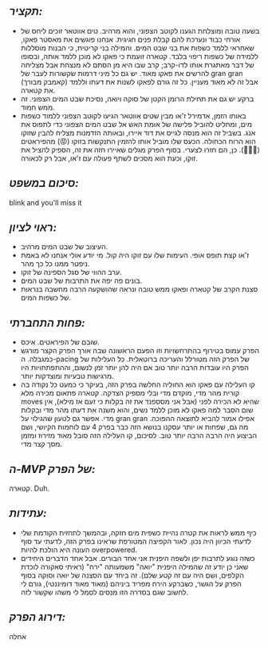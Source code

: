 ## *תקציר:*
- בשעה טובה ומוצלחת הגענו לקוטב הצפוני, והוא מרהיב. טים אווטאר זוכים ליחס של אורחי כבוד ונערכת להם קבלת פנים חגיגית. אנחנו פוגשים את מאסטר פאקו, שאחראי ללמד כשפות את בני שבט המים. והמילה בני קריטית, כי הבנות מוסללות ללמידה של כשפות ריפוי בלבד. קטארה זועמת כי פאקו לא מוכן ללמד אותה, ובסופו של דבר מאתגרת אותו לדו-קרב; קרב שבו היא מן הסתם לא מנצחת אבל מצליחה להרשים את פאקו מאוד. יש גם כל מיני דרמות שקשורות לעבר של gran gran (קאמבק מבורך) אבל זה לא מאוד מעניין. כל זה גורם לפאקו לשנות את דעתו וללמד את קטארה.
- ברקע יש גם את תחילת הרומן הקטן של סוקה ויואה, נסיכת שבט המים הצפוני. זה ממש חמוד.
- באותו הזמן, אדמירל ז'או מבין שטים אווטאר הגיעו לקוטב הצפוני ללמוד כשפות מים, ומחליט להוביל פלישה של אומת האש אל שבט המים הצפוני כדי לתפוס את אנג. בשביל זה הוא מנסה לגייס את דוד איירו, ובאותה הזדמנות מצליח להבין שזוקו הוא הרוח הכחולה. הכעס שלו מוביל אותו להזמין התנקשות בזוקו (😡) מהפיראטים (🤬🤬🤬). כן, הם חזרו לצערי. בסוף הפרק מגלים שאיירו חזה את זה, הספיק להציל את זוקו, וכעת הוא מסכים לשתף פעולה עם ז'או, אבל רק לכאורה.

## *סיכום במשפט:*  
blink and you'll miss it

## *ראוי לציון:*  
- העיצוב של שבט המים מרהיב.
- ז'או קצת תופס אופי. העימות שלו עם זוקו היה קול. מי יודע אולי אנחנו לא באמת ניפטר ממנו כל כך מהר.
- ערב ההווי של סגל הספינה של זוקו.
- בונים פה יפה את התרבות של שבט המים.
- סצנת הקרב של קטארה ופאקו ממש טובה ונראה שהושקעה הרבה מחשבה בנראות של כשפות המים.
## *פחות התחברתי:*  
- שובם של הפיראטים. איכס.
- הפרק עמוס בטירוף בהתרחשויות וזו הפעם הראשונה שבה אורך הפרק הקצר מורגש כמגבלה. ה-pacing של הפרק הזה מטורלל והעריכה ברוטאלית. כל העלילות של הפרק היו עובדות הרבה יותר טוב אם היה להן יותר זמן לנשום, וההתפתחויות היו מרגישות טבעיות ומוצדקות יותר.
- קו העלילה עם פאקו הוא החוליה החלשה בפרק הזה, בעיקר כי כמעט כל נקודה בה קורית מהר מדי, מוקדם מדי ובלי מספיק הצדקה. קטארה פתאום מכירה מלא moves שהיא לא הכירה לפני (אבל אני מסספנד את זה בקלות כי זעם אז מילא), אין שום הסבר למה פאקו לא מוכן ללמד נשים, והוא משנה את דעתו מהר מדי ובקלות מדי. אפשר גם לטעון שהגילוי על gran gran אפילו אמור להביא לתוצאה ההפוכה. מה גם, שפחות או יותר עסקנו בנושא הזה כבר בפרק 4 עם לוחמות הקיושי, ושם הביצוע היה הרבה הרבה יותר טוב. לסיכום, קו העלילה הזה סובל מאוד מזירוז ומזמן מסך קצר מדי.

## *ה-MVP  של הפרק:*  
קטארה. Duh.

## *עתידות:*  
- כיף ממש לראות את קטרה נהיית כשפית מים חזקה, ובהמשך לתחזית הקודמת שלי לדעתי הכיוון היה נכון. לאור הקפיצה המטורפת שראינו בפרק הזה, לדעתי עד סוף העונה היא הולכת להיות overpowered.
- כשזה נוגע לתרבות יפן ולשפה היפנית אני אחד הבורים. אבל אחד הדברים היחידים שאני כן יודע זה שהמילה היפנית "יואה" משמעותה "ירח" (ראיתי סאקורה לוכדת הקלפים, ושם היה עם זה קטע שלם). זה ביחד עם הסצנה של יואה וסוקה בסוף הפרק על הגשר, כשברקע הירח מפריד ביניהם (מאוד מאוד דומיננטי), גורם לי לחשוב שגם בסדרה הזו מנסים לסמל לי משהו שקשור לזה.

## *דירוג הפרק:*  
אחלה